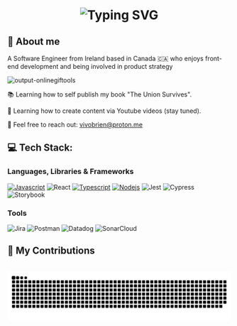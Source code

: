 <h1 align="center" >
  <img src="https://readme-typing-svg.herokuapp.com?font=Jost&weight=600&size=30&duration=400&pause=1000&color=F7682E&center=true&random=false&width=435&lines=Hi+there!+%F0%9F%91%8B;My+name+is+Vivienne+O'Brien;But+you+can+call+me+Viv+:);I'm+a+Builder;I'm+a+Developer;I'm+a+Designer;I'm+a+Teacher;I'm+a+Student;I'm+a+Talker;I'm+a+Kiwi+Eater;I'm+a+Water+Drinking+Enthusiast;I'm+a+Creative;" alt="Typing SVG" />
</h1>

## 🚀 About me 

A Software Engineer from Ireland based in Canada 🇨🇦 who enjoys front-end development and being involved in product strategy  

![output-onlinegiftools](https://github.com/vivienneobrien/vivienneobrien/assets/52012478/fc7894f7-279b-466d-847b-95f9485461ed)


📚 Learning how to self publish my book "The Union Survives".

🧠 Learning how to create content via Youtube videos (stay tuned).

📮  Feel free to reach out: vivobrien@proton.me

## 💻 Tech Stack:

### Languages, Libraries & Frameworks

[![Javascript](https://img.shields.io/badge/-Javascript-F0DB4F?style=for-the-badge&labelColor=black&logo=javascript&logoColor=F0DB4F)](#) 
![React](https://img.shields.io/badge/REACT-61DBFB?style=for-the-badge&logo=react&labelColor=black)
[![Typescript](https://img.shields.io/badge/-Typescript-007acc?style=for-the-badge&labelColor=black&logo=typescript&logoColor=007acc)](#) 
[![Nodejs](https://img.shields.io/badge/-Nodejs-3C873A?style=for-the-badge&labelColor=black&logo=node.js&logoColor=3C873A)](#) 
![Jest](https://img.shields.io/badge/JEST-853856?style=for-the-badge&logo=jest&labelColor=black)
![Cypress](https://img.shields.io/badge/CYPRESS-9BE3C4?style=for-the-badge&logo=cypress&labelColor=black)
![Storybook](https://img.shields.io/badge/STORYBOOK-FE4685?style=for-the-badge&logo=storybook&labelColor=black)

### Tools
![Jira](https://img.shields.io/badge/jira-065BD5?logo=jira&labelColor=black)
![Postman](https://img.shields.io/badge/postman-FFFFFF?logo=postman&labelColor=black)
![Datadog](https://img.shields.io/badge/datadog-632BA6?logo=datadog&labelColor=black&color=632BA6)
![SonarCloud](https://img.shields.io/badge/sonarcloud-FF6600?logo=sonarcloud&labelColor=black)

 <h2>🐍 My Contributions </h2>
<div align="center">
 
  <br>
  <img alt="snake eating my contributions" src="https://raw.githubusercontent.com/salesp07/salesp07/output/github-contribution-grid-snake.svg" />
  
  <br/><br/><br/>
</div>





